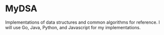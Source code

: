 # MyDSA

Implementations of data structures and common algorithms for reference.
I will use Go, Java, Python, and Javascript for my implementations.
